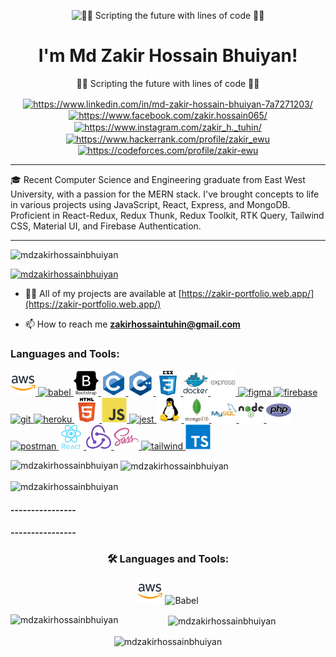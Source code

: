 <p align="center">
  <img src="https://synodus.com/wp-content/uploads/2023/01/MERN-Stack-Web-Development.jpg" alt="👩‍💻 Scripting the future with lines of code 👨‍💻" width="800">
</p>

<h1 align="center">I'm Md Zakir Hossain Bhuiyan!</h1>

<p align="center">👩‍💻 Scripting the future with lines of code 👨‍💻</p>

<p align="center">
<a href="https://linkedin.com/in/https://www.linkedin.com/in/md-zakir-hossain-bhuiyan-7a7271203/" target="blank"><img align="center" src="https://raw.githubusercontent.com/rahuldkjain/github-profile-readme-generator/master/src/images/icons/Social/linked-in-alt.svg" alt="https://www.linkedin.com/in/md-zakir-hossain-bhuiyan-7a7271203/" height="30" width="40" /></a>
<a href="https://fb.com/https://www.facebook.com/zakir.hossain065/" target="blank"><img align="center" src="https://raw.githubusercontent.com/rahuldkjain/github-profile-readme-generator/master/src/images/icons/Social/facebook.svg" alt="https://www.facebook.com/zakir.hossain065/" height="30" width="40" /></a>
<a href="https://instagram.com/https://www.instagram.com/zakir_h._tuhin/" target="blank"><img align="center" src="https://raw.githubusercontent.com/rahuldkjain/github-profile-readme-generator/master/src/images/icons/Social/instagram.svg" alt="https://www.instagram.com/zakir_h._tuhin/" height="30" width="40" /></a>
<a href="https://www.hackerrank.com/https://www.hackerrank.com/profile/zakir_ewu" target="blank"><img align="center" src="https://raw.githubusercontent.com/rahuldkjain/github-profile-readme-generator/master/src/images/icons/Social/hackerrank.svg" alt="https://www.hackerrank.com/profile/zakir_ewu" height="30" width="40" /></a>
<a href="https://codeforces.com/profile/https://codeforces.com/profile/zakir-ewu" target="blank"><img align="center" src="https://raw.githubusercontent.com/rahuldkjain/github-profile-readme-generator/master/src/images/icons/Social/codeforces.svg" alt="https://codeforces.com/profile/zakir-ewu" height="30" width="40" /></a>
</p>

---

🎓 Recent Computer Science and Engineering graduate from East West University, with a passion for the MERN stack. I've brought concepts to life in various projects using JavaScript, React, Express, and MongoDB. Proficient in React-Redux, Redux Thunk, Redux Toolkit, RTK Query, Tailwind CSS, Material UI, and Firebase Authentication.

---

<p align="left"> <img src="https://komarev.com/ghpvc/?username=mdzakirhossainbhuiyan&label=Profile%20views&color=0e75b6&style=flat" alt="mdzakirhossainbhuiyan" /> </p>

<p align="left"> <a href="https://github.com/ryo-ma/github-profile-trophy"><img src="https://github-profile-trophy.vercel.app/?username=mdzakirhossainbhuiyan" alt="mdzakirhossainbhuiyan" /></a> </p>

- 👨‍💻 All of my projects are available at [https://zakir-portfolio.web.app/](https://zakir-portfolio.web.app/)

- 📫 How to reach me **zakirhossaintuhin@gmail.com**



<h3 align="left">Languages and Tools:</h3>
<p align="left"> <a href="https://aws.amazon.com" target="_blank" rel="noreferrer"> <img src="https://raw.githubusercontent.com/devicons/devicon/master/icons/amazonwebservices/amazonwebservices-original-wordmark.svg" alt="aws" width="40" height="40"/> </a> <a href="https://babeljs.io/" target="_blank" rel="noreferrer"> <img src="https://www.vectorlogo.zone/logos/babeljs/babeljs-icon.svg" alt="babel" width="40" height="40"/> </a> <a href="https://getbootstrap.com" target="_blank" rel="noreferrer"> <img src="https://raw.githubusercontent.com/devicons/devicon/master/icons/bootstrap/bootstrap-plain-wordmark.svg" alt="bootstrap" width="40" height="40"/> </a> <a href="https://www.cprogramming.com/" target="_blank" rel="noreferrer"> <img src="https://raw.githubusercontent.com/devicons/devicon/master/icons/c/c-original.svg" alt="c" width="40" height="40"/> </a> <a href="https://www.w3schools.com/cpp/" target="_blank" rel="noreferrer"> <img src="https://raw.githubusercontent.com/devicons/devicon/master/icons/cplusplus/cplusplus-original.svg" alt="cplusplus" width="40" height="40"/> </a> <a href="https://www.w3schools.com/css/" target="_blank" rel="noreferrer"> <img src="https://raw.githubusercontent.com/devicons/devicon/master/icons/css3/css3-original-wordmark.svg" alt="css3" width="40" height="40"/> </a> <a href="https://www.docker.com/" target="_blank" rel="noreferrer"> <img src="https://raw.githubusercontent.com/devicons/devicon/master/icons/docker/docker-original-wordmark.svg" alt="docker" width="40" height="40"/> </a> <a href="https://expressjs.com" target="_blank" rel="noreferrer"> <img src="https://raw.githubusercontent.com/devicons/devicon/master/icons/express/express-original-wordmark.svg" alt="express" width="40" height="40"/> </a> <a href="https://www.figma.com/" target="_blank" rel="noreferrer"> <img src="https://www.vectorlogo.zone/logos/figma/figma-icon.svg" alt="figma" width="40" height="40"/> </a> <a href="https://firebase.google.com/" target="_blank" rel="noreferrer"> <img src="https://www.vectorlogo.zone/logos/firebase/firebase-icon.svg" alt="firebase" width="40" height="40"/> </a> <a href="https://git-scm.com/" target="_blank" rel="noreferrer"> <img src="https://www.vectorlogo.zone/logos/git-scm/git-scm-icon.svg" alt="git" width="40" height="40"/> </a> <a href="https://heroku.com" target="_blank" rel="noreferrer"> <img src="https://www.vectorlogo.zone/logos/heroku/heroku-icon.svg" alt="heroku" width="40" height="40"/> </a> <a href="https://www.w3.org/html/" target="_blank" rel="noreferrer"> <img src="https://raw.githubusercontent.com/devicons/devicon/master/icons/html5/html5-original-wordmark.svg" alt="html5" width="40" height="40"/> </a> <a href="https://developer.mozilla.org/en-US/docs/Web/JavaScript" target="_blank" rel="noreferrer"> <img src="https://raw.githubusercontent.com/devicons/devicon/master/icons/javascript/javascript-original.svg" alt="javascript" width="40" height="40"/> </a> <a href="https://jestjs.io" target="_blank" rel="noreferrer"> <img src="https://www.vectorlogo.zone/logos/jestjsio/jestjsio-icon.svg" alt="jest" width="40" height="40"/> </a> <a href="https://www.linux.org/" target="_blank" rel="noreferrer"> <img src="https://raw.githubusercontent.com/devicons/devicon/master/icons/linux/linux-original.svg" alt="linux" width="40" height="40"/> </a> <a href="https://www.mongodb.com/" target="_blank" rel="noreferrer"> <img src="https://raw.githubusercontent.com/devicons/devicon/master/icons/mongodb/mongodb-original-wordmark.svg" alt="mongodb" width="40" height="40"/> </a> <a href="https://www.mysql.com/" target="_blank" rel="noreferrer"> <img src="https://raw.githubusercontent.com/devicons/devicon/master/icons/mysql/mysql-original-wordmark.svg" alt="mysql" width="40" height="40"/> </a> <a href="https://nodejs.org" target="_blank" rel="noreferrer"> <img src="https://raw.githubusercontent.com/devicons/devicon/master/icons/nodejs/nodejs-original-wordmark.svg" alt="nodejs" width="40" height="40"/> </a> <a href="https://www.php.net" target="_blank" rel="noreferrer"> <img src="https://raw.githubusercontent.com/devicons/devicon/master/icons/php/php-original.svg" alt="php" width="40" height="40"/> </a> <a href="https://postman.com" target="_blank" rel="noreferrer"> <img src="https://www.vectorlogo.zone/logos/getpostman/getpostman-icon.svg" alt="postman" width="40" height="40"/> </a> <a href="https://reactjs.org/" target="_blank" rel="noreferrer"> <img src="https://raw.githubusercontent.com/devicons/devicon/master/icons/react/react-original-wordmark.svg" alt="react" width="40" height="40"/> </a> <a href="https://redux.js.org" target="_blank" rel="noreferrer"> <img src="https://raw.githubusercontent.com/devicons/devicon/master/icons/redux/redux-original.svg" alt="redux" width="40" height="40"/> </a> <a href="https://sass-lang.com" target="_blank" rel="noreferrer"> <img src="https://raw.githubusercontent.com/devicons/devicon/master/icons/sass/sass-original.svg" alt="sass" width="40" height="40"/> </a> <a href="https://tailwindcss.com/" target="_blank" rel="noreferrer"> <img src="https://www.vectorlogo.zone/logos/tailwindcss/tailwindcss-icon.svg" alt="tailwind" width="40" height="40"/> </a> <a href="https://www.typescriptlang.org/" target="_blank" rel="noreferrer"> <img src="https://raw.githubusercontent.com/devicons/devicon/master/icons/typescript/typescript-original.svg" alt="typescript" width="40" height="40"/> </a> </p>

<p><img align="left" src="https://github-readme-stats.vercel.app/api/top-langs?username=mdzakirhossainbhuiyan&show_icons=true&locale=en&layout=compact" alt="mdzakirhossainbhuiyan" /></p>

<p>&nbsp;<img align="center" src="https://github-readme-stats.vercel.app/api?username=mdzakirhossainbhuiyan&show_icons=true&locale=en" alt="mdzakirhossainbhuiyan" /></p>

<p><img align="center" src="https://github-readme-streak-stats.herokuapp.com/?user=mdzakirhossainbhuiyan&" alt="mdzakirhossainbhuiyan" /></p>

#### ----------------
#### ----------------
<h3 align="center">🛠️ Languages and Tools:</h3>

<p align="center">
  <img src="https://raw.githubusercontent.com/devicons/devicon/master/icons/amazonwebservices/amazonwebservices-original-wordmark.svg" alt="AWS" width="40" height="40" />
  <img src="https://www.vectorlogo.zone/logos/babeljs/babeljs-icon.svg" alt="Babel" width="40" height="40" />
  <!-- Add more tools and languages as needed -->
</p>

<p align="center">
  <img align="left" src="https://github-readme-stats.vercel.app/api/top-langs?username=mdzakirhossainbhuiyan&show_icons=true&locale=en&layout=compact" alt="mdzakirhossainbhuiyan" />
</p>

<p align="center">
  <img align="center" src="https://github-readme-stats.vercel.app/api?username=mdzakirhossainbhuiyan&show_icons=true&locale=en" alt="mdzakirhossainbhuiyan" />
</p>

<p align="center">
  <img align="center" src="https://github-readme-streak-stats.herokuapp.com/?user=mdzakirhossainbhuiyan&" alt="mdzakirhossainbhuiyan" />
</p>
